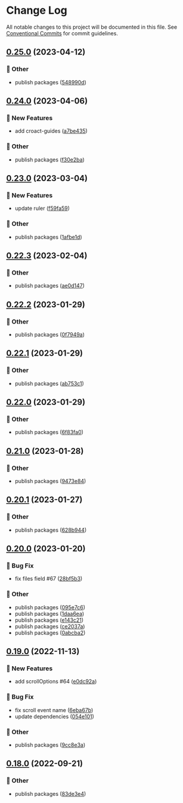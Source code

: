 # Change Log

All notable changes to this project will be documented in this file.
See [Conventional Commits](https://conventionalcommits.org) for commit guidelines.

## [0.25.0](https://github.com/daybrush/guides/blob/master/packages/preact-guides/compare/preact-guides@0.24.0...preact-guides@0.25.0) (2023-04-12)


### :mega: Other

* publish packages ([548990d](https://github.com/daybrush/guides/blob/master/packages/preact-guides/commit/548990d8577ffe565b8605f74edd9eb5a6519deb))



## [0.24.0](https://github.com/daybrush/guides/blob/master/packages/preact-guides/compare/preact-guides@0.23.0...preact-guides@0.24.0) (2023-04-06)


### :rocket: New Features

* add croact-guides ([a7be435](https://github.com/daybrush/guides/blob/master/packages/preact-guides/commit/a7be435704e24b6d80af80e069a6cc4047d645bc))


### :mega: Other

* publish packages ([f30e2ba](https://github.com/daybrush/guides/blob/master/packages/preact-guides/commit/f30e2bad78e1bc02307c8dde8cb1b69ecccdf116))



## [0.23.0](https://github.com/daybrush/guides/blob/master/packages/preact-guides/compare/preact-guides@0.22.3...preact-guides@0.23.0) (2023-03-04)


### :rocket: New Features

* update ruler ([f59fa59](https://github.com/daybrush/guides/blob/master/packages/preact-guides/commit/f59fa5988f3c4dd96925677ca787e4fb55b150f1))


### :mega: Other

* publish packages ([1afbe1d](https://github.com/daybrush/guides/blob/master/packages/preact-guides/commit/1afbe1d193cf2457dc9f3296b73d38b5859c0ee0))



## [0.22.3](https://github.com/daybrush/guides/blob/master/packages/preact-guides/compare/preact-guides@0.22.2...preact-guides@0.22.3) (2023-02-04)


### :mega: Other

* publish packages ([ae0d147](https://github.com/daybrush/guides/blob/master/packages/preact-guides/commit/ae0d14738d83b4f5352463b69f89efe7cc111baf))



## [0.22.2](https://github.com/daybrush/guides/blob/master/packages/preact-guides/compare/preact-guides@0.22.1...preact-guides@0.22.2) (2023-01-29)


### :mega: Other

* publish packages ([0f7949a](https://github.com/daybrush/guides/blob/master/packages/preact-guides/commit/0f7949a9954e2093d6a599dc545f988ed624d41f))



## [0.22.1](https://github.com/daybrush/guides/blob/master/packages/preact-guides/compare/preact-guides@0.22.0...preact-guides@0.22.1) (2023-01-29)


### :mega: Other

* publish packages ([ab753c1](https://github.com/daybrush/guides/blob/master/packages/preact-guides/commit/ab753c1c820463c1c0b7805d428c803c5eacc1e3))



## [0.22.0](https://github.com/daybrush/guides/blob/master/packages/preact-guides/compare/preact-guides@0.21.0...preact-guides@0.22.0) (2023-01-29)


### :mega: Other

* publish packages ([6f83fa0](https://github.com/daybrush/guides/blob/master/packages/preact-guides/commit/6f83fa0c75f494aa79fff98f4a57f86ab295b67d))



## [0.21.0](https://github.com/daybrush/guides/blob/master/packages/preact-guides/compare/preact-guides@0.20.1...preact-guides@0.21.0) (2023-01-28)


### :mega: Other

* publish packages ([9473e84](https://github.com/daybrush/guides/blob/master/packages/preact-guides/commit/9473e8464fbd4c374ac6251ff995586afd163719))



## [0.20.1](https://github.com/daybrush/guides/blob/master/packages/preact-guides/compare/preact-guides@0.20.0...preact-guides@0.20.1) (2023-01-27)


### :mega: Other

* publish packages ([628b944](https://github.com/daybrush/guides/blob/master/packages/preact-guides/commit/628b9444bb9e6f5546c7a5edd55a090126f52dd5))



## [0.20.0](https://github.com/daybrush/guides/blob/master/packages/preact-guides/compare/preact-guides@0.19.0...preact-guides@0.20.0) (2023-01-20)


### :bug: Bug Fix

* fix files field #67 ([28bf5b3](https://github.com/daybrush/guides/blob/master/packages/preact-guides/commit/28bf5b3bd97cebd94eaf2195f0e99750f14e7ecb))


### :mega: Other

* publish packages ([095e7c6](https://github.com/daybrush/guides/blob/master/packages/preact-guides/commit/095e7c670d3bd0bdc168e2f3c11b5dbb8074b26b))
* publish packages ([1daa6ea](https://github.com/daybrush/guides/blob/master/packages/preact-guides/commit/1daa6ea441f6c96b8f354953605cd6ac89117878))
* publish packages ([e143c21](https://github.com/daybrush/guides/blob/master/packages/preact-guides/commit/e143c2175309bf480ef17731321f6728b8d6bcc2))
* publish packages ([ce2037a](https://github.com/daybrush/guides/blob/master/packages/preact-guides/commit/ce2037a18f5f6bbcd750e1fd72cbfc60e3f2c217))
* publish packages ([0abcba2](https://github.com/daybrush/guides/blob/master/packages/preact-guides/commit/0abcba24e8b83ea51cf369124e8c2d85fee1ef7e))



## [0.19.0](https://github.com/daybrush/guides/blob/master/packages/preact-guides/compare/preact-guides@0.18.0...preact-guides@0.19.0) (2022-11-13)


### :rocket: New Features

* add scrollOptions #64 ([e0dc92a](https://github.com/daybrush/guides/blob/master/packages/preact-guides/commit/e0dc92a9ed417dff071b43a68b065907f8f1b8ad))


### :bug: Bug Fix

* fix scroll event name ([6eba67b](https://github.com/daybrush/guides/blob/master/packages/preact-guides/commit/6eba67b33c0de50e1c68ff75882889227db663bc))
* update dependencies ([054e101](https://github.com/daybrush/guides/blob/master/packages/preact-guides/commit/054e101d1b177bdfefab74bf440a4cb3cf8137be))


### :mega: Other

* publish packages ([9cc8e3a](https://github.com/daybrush/guides/blob/master/packages/preact-guides/commit/9cc8e3ae5f83aa1513c1560166c6babbbe31dfd7))



## [0.18.0](https://github.com/daybrush/guides/blob/master/packages/preact-guides/compare/preact-guides@0.17.1...preact-guides@0.18.0) (2022-09-21)


### :mega: Other

* publish packages ([83de3e4](https://github.com/daybrush/guides/blob/master/packages/preact-guides/commit/83de3e4ae4bad11905939a44dfa2776fe7d6987d))
